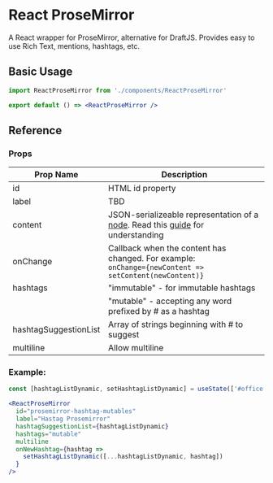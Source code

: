 # React ProseMirror

A React wrapper for ProseMirror, alternative for DraftJS.
Provides easy to use Rich Text, mentions, hashtags, etc.

## Basic Usage

```jsx
import ReactProseMirror from './components/ReactProseMirror'

export default () => <ReactProseMirror />
```

## Reference

### Props

| Prop Name             | Description                                                                                                                                                               |
| --------------------- | ------------------------------------------------------------------------------------------------------------------------------------------------------------------------- |
| id                    | HTML id property                                                                                                                                                          |
| label                 | TBD                                                                                                                                                                       |
| content               | JSON-serializeable representation of a [node](https://prosemirror.net/docs/ref/#model.Node). Read this [guide](https://prosemirror.net/docs/guide/#doc) for understanding |
| onChange              | Callback when the content has changed. For example: <br> `onChange={newContent => setContent(newContent)}`                                                                |  |
| hashtags              | "immutable" - for immutable hashtags                                                                                                                                      |
|                       | "mutable" - accepting any word prefixed by # as a hashtag                                                                                                                 |
| hashtagSuggestionList | Array of strings beginning with # to suggest                                                                                                                              |
| multiline             | Allow multiline                                                                                                                                                           |

### Example:

```jsx
const [hashtagListDynamic, setHashtagListDynamic] = useState(['#office', '#home'])

<ReactProseMirror
  id="prosemirror-hashtag-mutables"
  label="Hastag Prosemirror"
  hashtagSuggestionList={hashtagListDynamic}
  hashtags="mutable"
  multiline
  onNewHashtag={hashtag =>
    setHashtagListDynamic([...hashtagListDynamic, hashtag])
  }
/>
```
